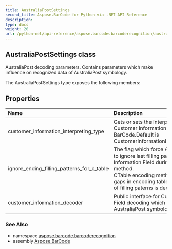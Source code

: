 ```yaml
---
title: AustraliaPostSettings
second_title: Aspose.BarCode for Python via .NET API Reference
description: 
type: docs
weight: 20
url: /python-net/api-reference/aspose.barcode.barcoderecognition/australiapostsettings/
---
```


## AustraliaPostSettings class

AustraliaPost decoding parameters. Contains parameters which make influence on recognized data of AustraliaPost symbology.

The AustraliaPostSettings type exposes the following members:
## Properties
| Name | Description |
| :- | :- |
|customer_information_interpreting_type|Gets or sets the Interpreting Type for the Customer Information of AustralianPost BarCode.Default is CustomerInformationInterpretingType.Other.|
|ignore_ending_filling_patterns_for_c_table|The flag which force AustraliaPost decoder to ignore last filling patterns in Customer Information Field during decoding as CTable method.<br/>            CTable encoding method does not have any gaps in encoding table and sequnce "333" of filling paterns is decoded as letter "z".|
|customer_information_decoder|Public interface for Customer Information Field decoding which is used in AustraliaPost symbology.|

### See Also

* namespace [aspose.barcode.barcoderecognition](/barcode/python-net/api-reference/aspose.barcode.barcoderecognition/)
* assembly [Aspose.BarCode](/barcode/python-net/api-reference/)

